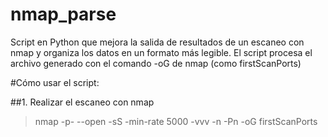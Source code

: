 # nmap_parse
Script en Python que mejora la salida de resultados de un escaneo con nmap y organiza los datos en un formato más legible. El script procesa el archivo generado con el comando -oG de nmap (como firstScanPorts)

#Cómo usar el script:

##1. Realizar el escaneo con nmap

> nmap -p- --open -sS -min-rate 5000 -vvv -n -Pn <IP Objetivo> -oG firstScanPorts
